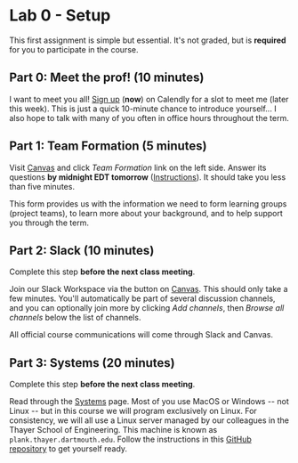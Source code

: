 # Lab 0 - Setup

This first assignment is simple but essential.
It's not graded, but is **required** for you to participate in the course.

## Part 0: Meet the prof! (10 minutes)

<!-- @CHANGEME link -->

I want to meet you all!
[Sign up](https://calendly.com/david-kotz/get-to-know-you) (**now**) on Calendly for a slot to meet me (later this week).
This is just a quick 10-minute chance to introduce yourself... I also hope to talk with many of you often in office hours throughout the term.


## Part 1: Team Formation (5 minutes)

Visit [Canvas](https://canvas.dartmouth.edu/courses/49179) and click *Team Formation* link on the left side.
Answer its questions **by midnight EDT tomorrow** ([Instructions](https://services.dartmouth.edu/TDClient/1806/Portal/KB/ArticleDet?ID=128042)).
It should take you less than five minutes.

This form provides us with the information we need
to form learning groups (project teams),
to learn more about your background, 
and to help support you through the term.

## Part 2: Slack (10 minutes)
Complete this step **before the next class meeting**.

Join our Slack Workspace via the button on [Canvas](https://canvas.dartmouth.edu/courses/49179).
This should only take a few minutes.
You'll automatically be part of several discussion channels,
and you can optionally join more by clicking *Add channels*, then *Browse all channels* below the list of channels.

All official course communications will come through Slack and Canvas.

## Part 3: Systems (20 minutes)
Complete this step **before the next class meeting**.

Read through the [Systems](https://github.com/CS50Dartmouth21FS1/home/blob/main/logistics/systems.md) page.
Most of you use MacOS or Windows -- not Linux -- but in this course we will program exclusively on Linux.
For consistency, we will all use a Linux server managed by our colleagues in the Thayer School of Engineering.
This machine is known as `plank.thayer.dartmouth.edu`.
Follow the instructions in this [GitHub repository](https://github.com/cs50spring2021/cs50-dev) to get yourself ready.
